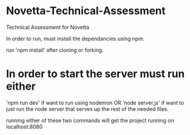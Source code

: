# Novetta-Technical-Assessment
 Technical Assessment for Novetta
 
 In order to run, must install the dependancies using npm.
 
 run 'npm install' after cloning or forking.
 
 # In order to start the server must run either
 
 'npm run dev' if want to run using nodemon OR
 'node server.js' if want to just run the node server that serves up the rest of the needed files.
 
 running either of these two commands will get the project running on localhost:8080
